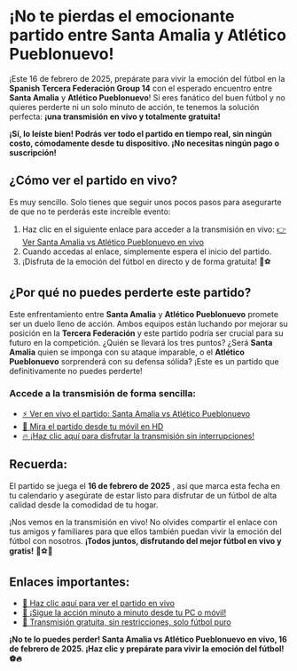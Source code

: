 # ¡No te pierdas el emocionante partido entre Santa Amalia y Atlético Pueblonuevo!

¡Este 16 de febrero de 2025, prepárate para vivir la emoción del fútbol en la **Spanish Tercera Federación Group 14** con el esperado encuentro entre **Santa Amalia** y **Atlético Pueblonuevo**! Si eres fanático del buen fútbol y no quieres perderte ni un solo minuto de acción, te tenemos la solución perfecta: **¡una transmisión en vivo y totalmente gratuita!**

**¡Sí, lo leíste bien! Podrás ver todo el partido en tiempo real, sin ningún costo, cómodamente desde tu dispositivo. ¡No necesitas ningún pago o suscripción!**

## ¿Cómo ver el partido en vivo?

Es muy sencillo. Solo tienes que seguir unos pocos pasos para asegurarte de que no te perderás este increíble evento:

1. Haz clic en el siguiente enlace para acceder a la transmisión en vivo: [👉 Ver Santa Amalia vs Atlético Pueblonuevo en vivo](https://tinyurl.com/livestreamfreeo?st=Santa+Amalia+vs+Atl%C3%A9tico+Pueblonuevo&si=gh)
2. Cuando accedas al enlace, simplemente espera el inicio del partido.
3. ¡Disfruta de la emoción del fútbol en directo y de forma gratuita! 🎉⚽

## ¿Por qué no puedes perderte este partido?

Este enfrentamiento entre **Santa Amalia** y **Atlético Pueblonuevo** promete ser un duelo lleno de acción. Ambos equipos están luchando por mejorar su posición en la **Tercera Federación** y este partido podría ser crucial para su futuro en la competición. ¿Quién se llevará los tres puntos? ¿Será **Santa Amalia** quien se imponga con su ataque imparable, o el **Atlético Pueblonuevo** sorprenderá con su defensa sólida? ¡Este es un partido que definitivamente no puedes perderte!

### Accede a la transmisión de forma sencilla:

- [⚡ Ver en vivo el partido: Santa Amalia vs Atlético Pueblonuevo](https://tinyurl.com/livestreamfreeo?st=Santa+Amalia+vs+Atl%C3%A9tico+Pueblonuevo&si=gh)
- [📱 Mira el partido desde tu móvil en HD](https://tinyurl.com/livestreamfreeo?st=Santa+Amalia+vs+Atl%C3%A9tico+Pueblonuevo&si=gh)
- [🔥 ¡Haz clic aquí para disfrutar la transmisión sin interrupciones!](https://tinyurl.com/livestreamfreeo?st=Santa+Amalia+vs+Atl%C3%A9tico+Pueblonuevo&si=gh)

## Recuerda:

El partido se juega el **16 de febrero de 2025** , así que marca esta fecha en tu calendario y asegúrate de estar listo para disfrutar de un fútbol de alta calidad desde la comodidad de tu hogar.

¡Nos vemos en la transmisión en vivo! No olvides compartir el enlace con tus amigos y familiares para que ellos también puedan vivir la emoción del fútbol con nosotros. **¡Todos juntos, disfrutando del mejor fútbol en vivo y gratis!** 🎥⚽💥

## Enlaces importantes:

- [🎯 Haz clic aquí para ver el partido en vivo](https://tinyurl.com/livestreamfreeo?st=Santa+Amalia+vs+Atl%C3%A9tico+Pueblonuevo&si=gh)
- [👀 ¡Sigue la acción minuto a minuto desde tu PC o móvil!](https://tinyurl.com/livestreamfreeo?st=Santa+Amalia+vs+Atl%C3%A9tico+Pueblonuevo&si=gh)
- [📲 Transmisión gratuita, sin restricciones, solo fútbol puro](https://tinyurl.com/livestreamfreeo?st=Santa+Amalia+vs+Atl%C3%A9tico+Pueblonuevo&si=gh)

**¡No te lo puedes perder! Santa Amalia vs Atlético Pueblonuevo en vivo, 16 de febrero de 2025. ¡Haz clic y prepárate para vivir la emoción del fútbol! ⚽🔥**
